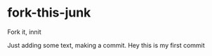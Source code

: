 # fork-this-junk
Fork it, innit

Just adding some text, making a commit.
Hey this is my first commit
